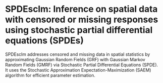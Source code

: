 # SPDEsclm: Inference on spatial data with censored or missing responses using stochastic partial differential equations (SPDEs)
SPDEsclm addresses censored and missing data in spatial statistics by approximating Gaussian Random Fields (GRF) with Gaussian Markov Random Fields (GMRF) via Stochastic Partial Differential Equations (SPDE). It uses the Stochastic Approximation Expectation-Maximization (SAEM) algorithm for efficient parameter estimation.
